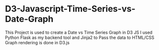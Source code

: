 # D3-Javascript-Time-Series-vs-Date-Graph
This Project is used to create a Date vs Time Series Graph in D3 JS
I used Python Flask as my backend tool and Jinja2 to Pass the data to HTML/CSS
Graph rendering is done in D3.js
